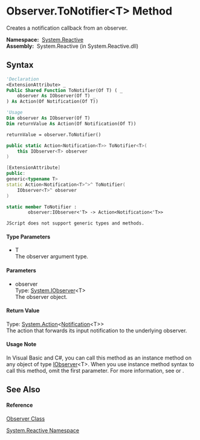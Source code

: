 # Observer.ToNotifier\<T\> Method

Creates a notification callback from an observer.

**Namespace:**  [System.Reactive](System.Reactive\System.Reactive.md)  
**Assembly:**  System.Reactive (in System.Reactive.dll)

## Syntax

```vb
'Declaration
<ExtensionAttribute> _
Public Shared Function ToNotifier(Of T) ( _
    observer As IObserver(Of T) _
) As Action(Of Notification(Of T))
```

```vb
'Usage
Dim observer As IObserver(Of T)
Dim returnValue As Action(Of Notification(Of T))

returnValue = observer.ToNotifier()
```

```csharp
public static Action<Notification<T>> ToNotifier<T>(
    this IObserver<T> observer
)
```

```c++
[ExtensionAttribute]
public:
generic<typename T>
static Action<Notification<T>^>^ ToNotifier(
    IObserver<T>^ observer
)
```

```fsharp
static member ToNotifier : 
        observer:IObserver<'T> -> Action<Notification<'T>> 
```

```jscript
JScript does not support generic types and methods.
```

#### Type Parameters

- T  
  The observer argument type.

#### Parameters

- observer  
  Type: [System.IObserver](https://msdn.microsoft.com/en-us/library/Dd783449)\<T\>  
  The observer object.

#### Return Value

Type: [System.Action](https://msdn.microsoft.com/en-us/library/018hxwa8)\<[Notification](Notification\Notification(T).md)\<T\>\>  
The action that forwards its input notification to the underlying observer.

#### Usage Note

In Visual Basic and C\#, you can call this method as an instance method on any object of type [IObserver](https://msdn.microsoft.com/en-us/library/Dd783449)\<T\>. When you use instance method syntax to call this method, omit the first parameter. For more information, see [](https://msdn.microsoft.com/en-us/library/Bb384936) or [](https://msdn.microsoft.com/en-us/library/Bb383977).

## See Also

#### Reference

[Observer Class](Observer\Observer.md)

[System.Reactive Namespace](System.Reactive\System.Reactive.md)
